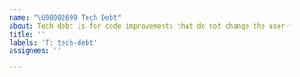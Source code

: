 ```yaml
---
name: "\U00002699 Tech Debt"
about: Tech debt is for code improvements that do not change the user-facing behavior (ie, neither adding features nor fixing bugs).
title: ''
labels: 'T: tech-debt'
assignees: ''

---
```


<!-- Please search existing issues to avoid creating duplicates. -->

<!-- The Dependabot team is currently at reduced capacity, because of this our
response times on issues will be slower than we'd like. -->

<!-- Describe the code improvement you'd like. -->